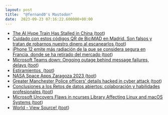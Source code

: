 ```yaml
---
layout: post
title:  "@fernand0's Mastodon"
date:  2023-09-23 07:16:22.600000+00:00
---
```

*  [The AI Hype Train Has Stalled in China ](https://www.wired.com/story/ai-hype-train-stalled-in-china) ([toot](https://mastodon.social/@fernand0/111113232881947975))
*  [Cuidado con estos códigos QR de BiciMAD en Madrid. Son falsos y tratan de robarnos nuestro dinero al escanearlos ](https://www.genbeta.com/seguridad/cuidado-estos-codigos-qr-bicimad-madrid-falsos-tratan-robarnos-nuestro-dinero-al-escanearlo) ([toot](https://mastodon.social/@fernand0/111112947638654658))
*  [iPhone 12 emite más radiación de la que se considera segura en Francia, donde se ha retirado del mercado ](https://www.europapress.es/portaltic/gadgets/noticia-iphone-12-emite-mas-radiacion-considera-segura-francia-donde-retirado-mercado-20230913112259.htm) ([toot](https://mastodon.social/@fernand0/111112798240788434))
*  [Microsoft Teams down: Ongoing outage behind message failures, delays ](https://www.bleepingcomputer.com/news/microsoft/microsoft-teams-down-ongoing-outage-behind-message-failures-delays) ([toot](https://mastodon.social/@fernand0/111110887429925164))
*  [Estiramientos  ](https://avecesunafoto.wordpress.com/2023/09/22/estiramientos) ([toot](https://mastodon.social/@fernand0/111109923799066861))
*  [NASA Space Apps Zaragoza 2023 ](https://spaceappszgz.github.io) ([toot](https://mastodon.social/@fernand0/111109915522315063))
*  [Greater Manchester Police officers' details hacked in cyber attack ](https://www.bbc.co.uk/news/uk-england-manchester-6681075) ([toot](https://mastodon.social/@fernand0/111109779971677386))
*  [Conclusiones a los Retos de datos abiertos: colaboración y habilidades profesionales ](https://opendata.aragon.es/-/retos-conclusiones-grupos-trabajo-datos-abiertos-202) ([toot](https://mastodon.social/@fernand0/111109533303235232))
*  [Microsoft Uncovers Flaws in ncurses Library Affecting Linux and macOS Systems ](https://thehackernews.com/2023/09/microsoft-uncovers-flaws-in-ncurses.htm) ([toot](https://mastodon.social/@fernand0/111109203514199357))
*  [World - View Source! ](https://aem1k.com/world) ([toot](https://mastodon.social/@fernand0/111108988977483817))
